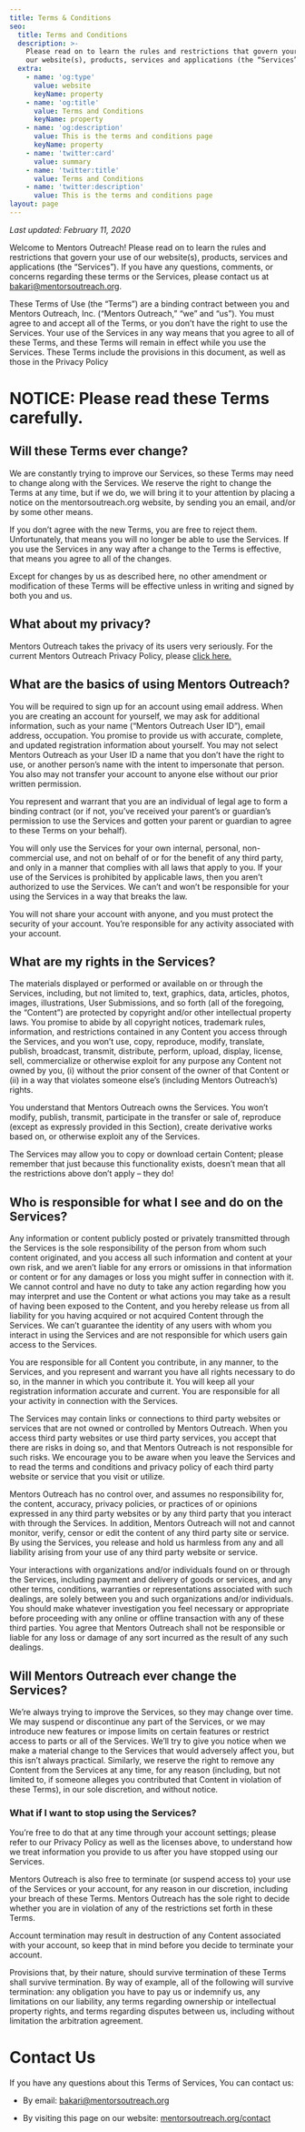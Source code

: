 ```yaml
---
title: Terms & Conditions
seo:
  title: Terms and Conditions
  description: >-
    Please read on to learn the rules and restrictions that govern your use of
    our website(s), products, services and applications (the “Services”).
  extra:
    - name: 'og:type'
      value: website
      keyName: property
    - name: 'og:title'
      value: Terms and Conditions
      keyName: property
    - name: 'og:description'
      value: This is the terms and conditions page
      keyName: property
    - name: 'twitter:card'
      value: summary
    - name: 'twitter:title'
      value: Terms and Conditions
    - name: 'twitter:description'
      value: This is the terms and conditions page
layout: page
---
```

*Last updated: February 11, 2020*

Welcome to Mentors Outreach! Please read on to learn the rules and restrictions that govern your use of our website(s), products, services and applications (the “Services”). If you have any questions, comments, or concerns regarding these terms or the Services, please contact us at bakari@mentorsoutreach.org.

These Terms of Use (the “Terms”) are a binding contract between you and Mentors Outreach, Inc. (“Mentors Outreach,” “we” and “us”). You must agree to and accept all of the Terms, or you don’t have the right to use the Services. Your use of the Services in any way means that you agree to all of these Terms, and these Terms will remain in effect while you use the Services. These Terms include the provisions in this document, as well as those in the Privacy Policy

# NOTICE: Please read these Terms carefully.

## Will these Terms ever change?

We are constantly trying to improve our Services, so these Terms may need to change along with the Services. We reserve the right to change the Terms at any time, but if we do, we will bring it to your attention by placing a notice on the mentorsoutreach.org website, by sending you an email, and/or by some other means.

If you don’t agree with the new Terms, you are free to reject them. Unfortunately, that means you will no longer be able to use the Services. If you use the Services in any way after a change to the Terms is effective, that means you agree to all of the changes.

Except for changes by us as described here, no other amendment or modification of these Terms will be effective unless in writing and signed by both you and us.

## What about my privacy?

Mentors Outreach takes the privacy of its users very seriously. For the current Mentors Outreach Privacy Policy, please [click here.](https://mentorsoutreach.org/legal/privacy)

## What are the basics of using Mentors Outreach?

You will be required to sign up for an account using email address. When you are creating an account for yourself, we may ask for additional information, such as your name (“Mentors Outreach User ID”), email address, occupation. You promise to provide us with accurate, complete, and updated registration information about yourself. You may not select Mentors Outreach as your User ID a name that you don’t have the right to use, or another person’s name with the intent to impersonate that person. You also may not transfer your account to anyone else without our prior written permission.

You represent and warrant that you are an individual of legal age to form a binding contract (or if not, you’ve received your parent’s or guardian’s permission to use the Services and gotten your parent or guardian to agree to these Terms on your behalf).

You will only use the Services for your own internal, personal, non-commercial use, and not on behalf of or for the benefit of any third party, and only in a manner that complies with all laws that apply to you. If your use of the Services is prohibited by applicable laws, then you aren’t authorized to use the Services. We can’t and won’t be responsible for your using the Services in a way that breaks the law.

You will not share your account with anyone, and you must protect the security of your account. You’re responsible for any activity associated with your account.

## What are my rights in the Services?

The materials displayed or performed or available on or through the Services, including, but not limited to, text, graphics, data, articles, photos, images, illustrations, User Submissions, and so forth (all of the foregoing, the “Content”) are protected by copyright and/or other intellectual property laws. You promise to abide by all copyright notices, trademark rules, information, and restrictions contained in any Content you access through the Services, and you won’t use, copy, reproduce, modify, translate, publish, broadcast, transmit, distribute, perform, upload, display, license, sell, commercialize or otherwise exploit for any purpose any Content not owned by you, (i) without the prior consent of the owner of that Content or (ii) in a way that violates someone else’s (including Mentors Outreach’s) rights.

You understand that Mentors Outreach owns the Services. You won’t modify, publish, transmit, participate in the transfer or sale of, reproduce (except as expressly provided in this Section), create derivative works based on, or otherwise exploit any of the Services.

The Services may allow you to copy or download certain Content; please remember that just because this functionality exists, doesn’t mean that all the restrictions above don’t apply – they do!

## Who is responsible for what I see and do on the Services?

Any information or content publicly posted or privately transmitted through the Services is the sole responsibility of the person from whom such content originated, and you access all such information and content at your own risk, and we aren’t liable for any errors or omissions in that information or content or for any damages or loss you might suffer in connection with it. We cannot control and have no duty to take any action regarding how you may interpret and use the Content or what actions you may take as a result of having been exposed to the Content, and you hereby release us from all liability for you having acquired or not acquired Content through the Services. We can’t guarantee the identity of any users with whom you interact in using the Services and are not responsible for which users gain access to the Services.

You are responsible for all Content you contribute, in any manner, to the Services, and you represent and warrant you have all rights necessary to do so, in the manner in which you contribute it. You will keep all your registration information accurate and current. You are responsible for all your activity in connection with the Services.

The Services may contain links or connections to third party websites or services that are not owned or controlled by Mentors Outreach. When you access third party websites or use third party services, you accept that there are risks in doing so, and that Mentors Outreach is not responsible for such risks. We encourage you to be aware when you leave the Services and to read the terms and conditions and privacy policy of each third party website or service that you visit or utilize.

Mentors Outreach has no control over, and assumes no responsibility for, the content, accuracy, privacy policies, or practices of or opinions expressed in any third party websites or by any third party that you interact with through the Services. In addition, Mentors Outreach will not and cannot monitor, verify, censor or edit the content of any third party site or service. By using the Services, you release and hold us harmless from any and all liability arising from your use of any third party website or service.

Your interactions with organizations and/or individuals found on or through the Services, including payment and delivery of goods or services, and any other terms, conditions, warranties or representations associated with such dealings, are solely between you and such organizations and/or individuals. You should make whatever investigation you feel necessary or appropriate before proceeding with any online or offline transaction with any of these third parties. You agree that Mentors Outreach shall not be responsible or liable for any loss or damage of any sort incurred as the result of any such dealings.

## Will Mentors Outreach ever change the Services?

We’re always trying to improve the Services, so they may change over time. We may suspend or discontinue any part of the Services, or we may introduce new features or impose limits on certain features or restrict access to parts or all of the Services. We’ll try to give you notice when we make a material change to the Services that would adversely affect you, but this isn’t always practical. Similarly, we reserve the right to remove any Content from the Services at any time, for any reason (including, but not limited to, if someone alleges you contributed that Content in violation of these Terms), in our sole discretion, and without notice.

### What if I want to stop using the Services?

You’re free to do that at any time through your account settings; please refer to our Privacy Policy as well as the licenses above, to understand how we treat information you provide to us after you have stopped using our Services.

Mentors Outreach is also free to terminate (or suspend access to) your use of the Services or your account, for any reason in our discretion, including your breach of these Terms. Mentors Outreach has the sole right to decide whether you are in violation of any of the restrictions set forth in these Terms.

Account termination may result in destruction of any Content associated with your account, so keep that in mind before you decide to terminate your account.

Provisions that, by their nature, should survive termination of these Terms shall survive termination. By way of example, all of the following will survive termination: any obligation you have to pay us or indemnify us, any limitations on our liability, any terms regarding ownership or intellectual property rights, and terms regarding disputes between us, including without limitation the arbitration agreement.

# Contact Us

If you have any questions about this Terms of Services, You can contact us:

*   By email: bakari@mentorsoutreach.org

*   By visiting this page on our website: [mentorsoutreach.org/contact](https://mentorsoutreach.org/contact)
